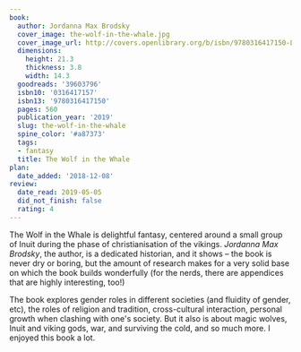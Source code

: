 ```yaml
---
book:
  author: Jordanna Max Brodsky
  cover_image: the-wolf-in-the-whale.jpg
  cover_image_url: http://covers.openlibrary.org/b/isbn/9780316417150-L.jpg
  dimensions:
    height: 21.3
    thickness: 3.8
    width: 14.3
  goodreads: '39603796'
  isbn10: '0316417157'
  isbn13: '9780316417150'
  pages: 560
  publication_year: '2019'
  slug: the-wolf-in-the-whale
  spine_color: '#a87373'
  tags:
  - fantasy
  title: The Wolf in the Whale
plan:
  date_added: '2018-12-08'
review:
  date_read: 2019-05-05
  did_not_finish: false
  rating: 4
---
```


The Wolf in the Whale is delightful fantasy, centered around a small group of Inuit during the phase of christianisation of the vikings. *Jordanna Max Brodsky*, the author, is a dedicated historian, and it shows – the book is never dry or boring, but the amount of research makes for a very solid base on which the book builds wonderfully (for the nerds, there are appendices that are highly interesting, too!)

The book explores gender roles in different societies (and fluidity of gender, etc), the roles of religion and tradition, cross-cultural interaction, personal growth when clashing with one's society. But it also is about magic wolves, Inuit and viking gods, war, and surviving the cold, and so much more. I enjoyed this book a lot.
